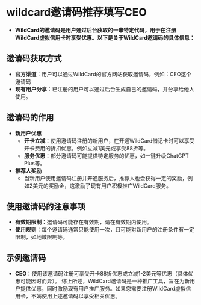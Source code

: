 # wildcard邀请码推荐填写CEO
- **WildCard的邀请码是用户通过后台获取的一串特定代码，用于在注册WildCard虚拟信用卡时享受优惠。以下是关于WildCard邀请码的具体信息：**

## 邀请码获取方式
- **官方渠道**：用户可以通过WildCard的官方网站获取邀请码，例如：CEO这个邀请码
- **现有用户分享**：已注册的用户可以通过后台生成自己的邀请码，并分享给他人使用。

## 邀请码的作用
- **新用户优惠**
    - **开卡立减**：使用邀请码注册的新用户，在开通WildCard借记卡时可以享受开卡费用的折扣优惠，例如立减1美元或享受88折等。
    - **服务优惠**：部分邀请码可能提供特定服务的优惠，如一键升级ChatGPT Plus等。
- **推荐人奖励**
    - 当新用户使用邀请码注册并开通服务后，推荐人也会获得一定的奖励，例如2美元的奖励金，这激励了现有用户积极推广WildCard服务。

## 使用邀请码的注意事项
- **有效期限制**：邀请码可能存在有效期，请在有效期内使用。
- **使用规则**：每个邀请码通常只能使用一次，且可能对新用户的注册条件有一定限制，如地域限制等。

## 示例邀请码
- **CEO**：使用该邀请码注册可享受开卡88折优惠或立减1-2美元等优惠（具体优惠可能因时而异）。
综上所述，WildCard邀请码是一种推广工具，旨在为新用户提供优惠，同时激励现有用户推广服务。如果您需要注册WildCard虚拟信用卡，不妨使用上述邀请码以享受相关优惠。

